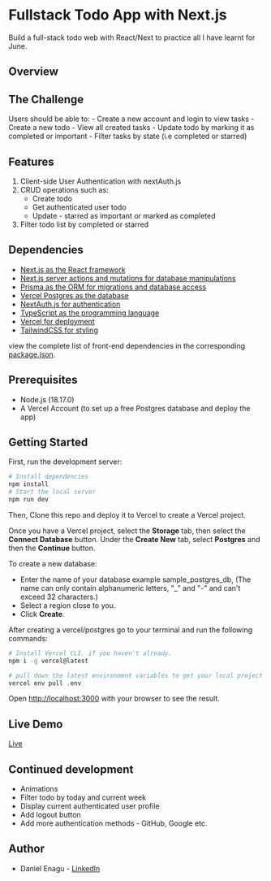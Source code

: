 # Fullstack Todo App with Next.js

Build a full-stack todo web with React/Next to practice all I have learnt for June.

## Overview

## The Challenge

Users should be able to:
    - Create a new account and login to view tasks
    - Create a new todo
    - View all created tasks
    - Update todo by marking it as completed or important
    - Filter tasks by state (i.e completed or starred)

## Features

1. Client-side User Authentication with nextAuth.js
2. CRUD operations such as:
    - Create todo
    - Get authenticated user todo
    - Update - starred as important or marked as completed
3. Filter todo list by completed or starred

## Dependencies

- [Next.js as the React framework](https://nextjs.org/)
- [Next.js server actions and mutations for database manipulations](https://nextjs.org/docs/app/building-your-application/data-fetching/server-actions-and-mutations)
- [Prisma as the ORM for migrations and database access](https://prisma.io/)
- [Vercel Postgres as the database](https://vercel.com/storage/postgres)
- [NextAuth.js for authentication](https://next-auth.js.org/)
- [TypeScript as the programming language](https://www.typescriptlang.org/)
- [Vercel for deployment](http://vercel.com/)
- [TailwindCSS for styling](https://tailwindcss.com/)

view the complete list of front-end dependencies in the corresponding [package.json](https://github.com/DannyEnagu/nextjs-fullstack-todo-app/blob/main/package.json).

## Prerequisites

- Node.js (18.17.0)
- A Vercel Account (to set up a free Postgres database and deploy the app)

## Getting Started

First, run the development server:

```bash
# Install dependencies
npm install
# Start the local server
npm run dev
```

Then, Clone this repo and deploy it to Vercel to create a Vercel project.

Once you have a Vercel project, select the **Storage** tab, then select the **Connect Database** button. Under the **Create New** tab, select **Postgres** and then the **Continue** button.

To create a new database:

- Enter the name of your database example sample_postgres_db, (The name can only contain alphanumeric letters, "_" and "-" and can't exceed 32 characters.)
- Select a region close to you.
- Click **Create**.

After creating a vercel/postgres go to your terminal and run the following commands:

```bash
# Install Vercel CLI. if you haven't already. 
npm i -g vercel@latest

# pull down the latest environment variables to get your local project working.
vercel env pull .env
```

Open [http://localhost:3000](http://localhost:3000) with your browser to see the result.

## Live Demo

[Live](https://nextjs-fullstack-todo-app.vercel.app)

## Continued development

- Animations
- Filter todo by today and current week
- Display current authenticated user profile
- Add logout button
- Add more authentication methods - GitHub, Google etc.

## Author

- Daniel Enagu - [LinkedIn](https://www.linkedin.com/in/enagudaniel/)
